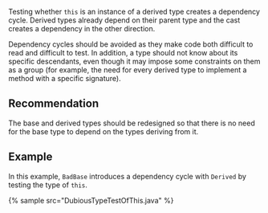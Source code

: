 Testing whether `this` is an instance of a derived type creates a dependency cycle. Derived types already depend on their parent type and the cast creates a dependency in the other direction.

Dependency cycles should be avoided as they make code both difficult to read and difficult to test. In addition, a type should not know about its specific descendants, even though it may impose some constraints on them as a group (for example, the need for every derived type to implement a method with a specific signature).


## Recommendation
The base and derived types should be redesigned so that there is no need for the base type to depend on the types deriving from it.


## Example
In this example, `BadBase` introduces a dependency cycle with `Derived` by testing the type of `this`.

{% sample src="DubiousTypeTestOfThis.java" %}
